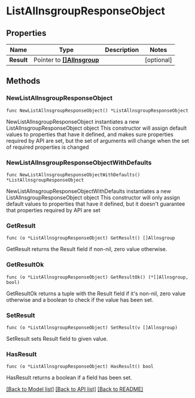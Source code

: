 # ListAllnsgroupResponseObject

## Properties

Name | Type | Description | Notes
------------ | ------------- | ------------- | -------------
**Result** | Pointer to [**[]Allnsgroup**](Allnsgroup.md) |  | [optional] 

## Methods

### NewListAllnsgroupResponseObject

`func NewListAllnsgroupResponseObject() *ListAllnsgroupResponseObject`

NewListAllnsgroupResponseObject instantiates a new ListAllnsgroupResponseObject object
This constructor will assign default values to properties that have it defined,
and makes sure properties required by API are set, but the set of arguments
will change when the set of required properties is changed

### NewListAllnsgroupResponseObjectWithDefaults

`func NewListAllnsgroupResponseObjectWithDefaults() *ListAllnsgroupResponseObject`

NewListAllnsgroupResponseObjectWithDefaults instantiates a new ListAllnsgroupResponseObject object
This constructor will only assign default values to properties that have it defined,
but it doesn't guarantee that properties required by API are set

### GetResult

`func (o *ListAllnsgroupResponseObject) GetResult() []Allnsgroup`

GetResult returns the Result field if non-nil, zero value otherwise.

### GetResultOk

`func (o *ListAllnsgroupResponseObject) GetResultOk() (*[]Allnsgroup, bool)`

GetResultOk returns a tuple with the Result field if it's non-nil, zero value otherwise
and a boolean to check if the value has been set.

### SetResult

`func (o *ListAllnsgroupResponseObject) SetResult(v []Allnsgroup)`

SetResult sets Result field to given value.

### HasResult

`func (o *ListAllnsgroupResponseObject) HasResult() bool`

HasResult returns a boolean if a field has been set.


[[Back to Model list]](../README.md#documentation-for-models) [[Back to API list]](../README.md#documentation-for-api-endpoints) [[Back to README]](../README.md)


